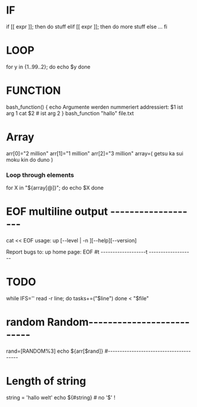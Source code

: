 # IF
if [[ expr ]]; then
    do stuff
elif [[ expr ]]; then
    do more stuff
else
    ...
fi

# LOOP
for y in {1..99..2}; do
    echo $y
done

# FUNCTION
bash_function() {
    echo Argumente werden nummeriert addressiert: $1 ist arg 1
    cat $2 # ist arg 2
}
bash_function "hallo" file.txt

# Array
arr[0]="2 million"
arr[1]="1 million"
arr[2]="3 million"
array=( getsu ka sui moku kin do duno )
### Loop through elements
for X in "${array[@]}"; do
    echo $X
done


# EOF multiline output -------------------
cat << EOF
usage: up [--level <n>| -n <levels>][--help][--version]

Report bugs to: 
up home page:
EOF
#t -------------------t -------------------

# TODO
while IFS='' read -r line; do
    tasks+=("$line")
done < "$file"

# random Random--------------------------
rand=$[$RANDOM%3]
echo ${arr[$rand]}
#----------------------------------------

# Length of string 
string = 'hallo welt'
echo ${#string} # no '$' !

